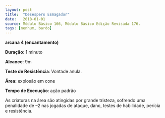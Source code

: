 ```yaml
---
layout: post
title:  "Desespero Esmagador"
date:   2018-01-01
source: Módulo Básico 166, Módulo Básico Edição Revisada 176.
tags: [nenhum, bardo]
---
```


**arcana 4 (encantamento)**

**Duração**: 1 minuto

**Alcance**: 9m

**Teste de Resistência**: Vontade anula.

**Área**: explosão em cone

**Tempo de Execução**: ação padrão

As criaturas na área são atingidas por grande tristeza, sofrendo uma penalidade de –2 nas jogadas de ataque, dano, testes de habilidade, perícia e resistência.
